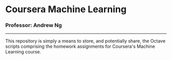 # Coursera Machine Learning 
### Professor: Andrew Ng
----

This repository is simply a means to store, and potentially share, the Octave scripts comprising the homework assignments for Coursera's Machine Learning course.
